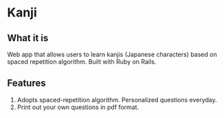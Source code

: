 # Kanji 
## What it is
Web app that allows users to learn kanjis (Japanese characters) based on spaced repetition algorithm. Built with Ruby on Rails.
 
## Features
1. Adopts spaced-repetition algorithm. Personalized questions everyday.
2. Print out your own questions in pdf format.
